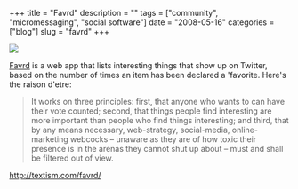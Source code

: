+++
title = "Favrd"
description = ""
tags = ["community", "micromessaging", "social software"]
date = "2008-05-16"
categories = ["blog"]
slug = "favrd"
+++



  <div class="notebook-screenshot"><a href="http://textism.com/favrd/"><img src="http://media.konigi.com/bluga/wt482dbcc345c08.jpg"/></a></div><p><a href="http://textism.com/favrd/">Favrd</a> is a web app that lists interesting things that show up on Twitter, based on the number of times an item has been declared a 'favorite. Here's the raison d'etre:</p>
<blockquote><p>It works on three principles: first, that anyone who wants to can have their vote counted; second, that things people find interesting are more important than people who find things interesting; and third, that by any means necessary, web-strategy, social-media, online-marketing webcocks – unaware as they are of how toxic their presence is in the arenas they cannot shut up about – must and shall be filtered out of view.</p></blockquote>
    
  <a href="http://textism.com/favrd/">http://textism.com/favrd/</a>
